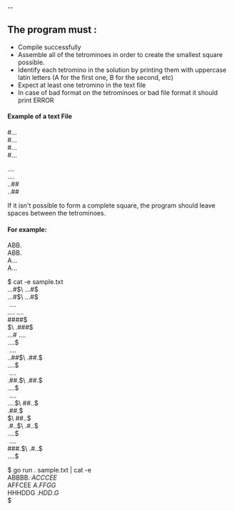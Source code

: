 
--



## The program must :

* Compile successfully
* Assemble all of the tetrominoes in order to create the smallest square possible.
* Identify each tetromino in the solution by printing them with uppercase latin letters (A for the first one, B for the second, etc)
* Expect at least one tetromino in the text file
* In case of bad format on the tetrominoes or bad file format it should print ERROR


#### Example of a text File

#...\
#...\
#...\
#...

....\
....\
..##\
..##

If it isn't possible to form a complete square, the program should leave spaces between the tetrominoes. 
#### For example:
ABB.\
ABB.\
A...\
A...

$ cat -e sample.txt\
...#$\
...#$\
...#$\
...#$\
$\
....$\
....$\
....$\
####$\
$\
.###$\
...#$\
....$\
....$\
$\
....$\
..##$\
.##.$\
....$\
$\
....$\
.##.$\
.##.$\
....$\
$\
....$\
....$\
##..$\
.##.$\
$\
##..$\
.#..$\
.#..$\
....$\
$\
....$\
###.$\
.#..$\
....$

$ go run . sample.txt | cat -e\
ABBBB.$\
ACCCEE$\
AFFCEE$\
A.FFGG$\
HHHDDG$\
.HDD.G$\
$
